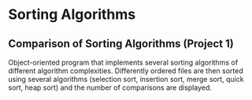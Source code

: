 # Sorting Algorithms
## Comparison of Sorting Algorithms (Project 1)
Object-oriented program that implements several sorting algorithms of different algorithm complexities. Differently ordered files are then sorted using several algorithms (selection sort, insertion sort, merge sort, quick sort, heap sort) and the number of comparisons are displayed.
